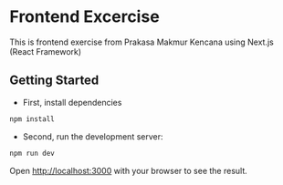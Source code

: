 # Frontend Excercise
This is frontend exercise from Prakasa Makmur Kencana using Next.js (React Framework)

## Getting Started
- First, install dependencies
```bash
npm install
```

- Second, run the development server:
```bash
npm run dev
```

Open [http://localhost:3000](http://localhost:3000) with your browser to see the result.

